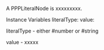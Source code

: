 A PPPLiteralNode is xxxxxxxxx.

Instance Variables
	literalType:		<Object>
	value:		<Object>

literalType
	- either #number or #string

value
	- xxxxx
